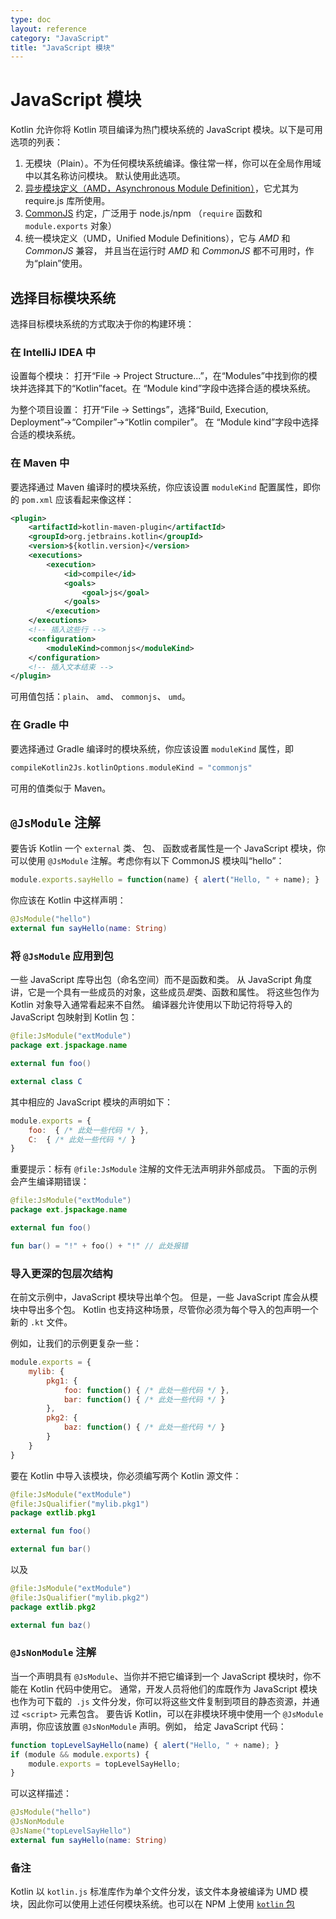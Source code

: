 ```yaml
---
type: doc
layout: reference
category: "JavaScript"
title: "JavaScript 模块"
---
```


# JavaScript 模块

Kotlin 允许你将 Kotlin 项目编译为热门模块系统的 JavaScript 模块。以下是<!--
-->可用选项的列表：

1. 无模块（Plain）。不为任何模块系统编译。像往常一样，你可以在全局作用域中以其名称访问模块。
   默认使用此选项。
2. [异步模块定义（AMD，Asynchronous Module Definition）](https://github.com/amdjs/amdjs-api/wiki/AMD)，它尤其为
   require.js 库所使用。
3. [CommonJS](http://wiki.commonjs.org/wiki/Modules/1.1) 约定，广泛用于 node.js/npm
   （`require` 函数和 `module.exports` 对象）
4. 统一模块定义（UMD，Unified Module Definitions），它与 *AMD* 和 *CommonJS* 兼容，
   并且当在运行时 *AMD* 和 *CommonJS* 都不可用时，作为“plain”使用。


## 选择目标模块系统

选择目标模块系统的方式取决于你的构建环境：

### 在 IntelliJ IDEA 中

设置每个模块：
打开“File → Project Structure...”，在“Modules”中找到你的模块并选择其下的“Kotlin”facet。在
“Module kind”字段中选择合适的模块系统。

为整个项目设置：
打开“File → Settings”，选择“Build, Execution, Deployment”→“Compiler”→“Kotlin compiler”。 在
“Module kind”字段中选择合适的模块系统。


### 在 Maven 中

要选择通过 Maven 编译时的模块系统，你应该设置 `moduleKind` 配置属性，即你的
`pom.xml` 应该看起来像这样：

``` xml
<plugin>
    <artifactId>kotlin-maven-plugin</artifactId>
    <groupId>org.jetbrains.kotlin</groupId>
    <version>${kotlin.version}</version>
    <executions>
        <execution>
            <id>compile</id>
            <goals>
                <goal>js</goal>
            </goals>
        </execution>
    </executions>
    <!-- 插入这些行 -->
    <configuration>
        <moduleKind>commonjs</moduleKind>
    </configuration>
    <!-- 插入文本结束 -->
</plugin>
```

可用值包括：`plain`、 `amd`、 `commonjs`、 `umd`。


### 在 Gradle 中

要选择通过 Gradle 编译时的模块系统，你应该设置 `moduleKind` 属性，即

``` groovy
compileKotlin2Js.kotlinOptions.moduleKind = "commonjs"
```

可用的值类似于 Maven。


## `@JsModule` 注解

要告诉 Kotlin 一个 `external` 类、 包、 函数或者属性是一个 JavaScript 模块，你可以使用 `@JsModule`
注解。考虑你有以下 CommonJS 模块叫“hello”：

``` javascript
module.exports.sayHello = function(name) { alert("Hello, " + name); }
```

你应该在 Kotlin 中这样声明：

``` kotlin
@JsModule("hello")
external fun sayHello(name: String)
```


### 将 `@JsModule` 应用到包

一些 JavaScript 库导出包（命名空间）而不是函数和类。
从 JavaScript 角度讲，它是一个具有一些成员的对象，这些成员*是*类、函数和属性。
将这些包作为 Kotlin 对象导入通常看起来不自然。
编译器允许使用以下助记符将导入的 JavaScript 包映射到 Kotlin 包：

``` kotlin
@file:JsModule("extModule")
package ext.jspackage.name

external fun foo()

external class C
```

其中相应的 JavaScript 模块的声明如下：

``` javascript
module.exports = {
    foo:  { /* 此处一些代码 */ },
    C:  { /* 此处一些代码 */ }
}
```

重要提示：标有 `@file:JsModule` 注解的文件无法声明非外部成员。
下面的示例会产生编译期错误：

``` kotlin
@file:JsModule("extModule")
package ext.jspackage.name

external fun foo()

fun bar() = "!" + foo() + "!" // 此处报错
```

### 导入更深的包层次结构

在前文示例中，JavaScript 模块导出单个包。
但是，一些 JavaScript 库会从模块中导出多个包。
Kotlin 也支持这种场景，尽管你必须为每个导入的包声明一个新的 `.kt` 文件。

例如，让我们的示例更复杂一些：

``` javascript
module.exports = {
    mylib: {
        pkg1: {
            foo: function() { /* 此处一些代码 */ },
            bar: function() { /* 此处一些代码 */ }
        },
        pkg2: {
            baz: function() { /* 此处一些代码 */ }
        }
    }
}
```

要在 Kotlin 中导入该模块，你必须编写两个 Kotlin 源文件：

```kotlin
@file:JsModule("extModule")
@file:JsQualifier("mylib.pkg1")
package extlib.pkg1

external fun foo()

external fun bar()
```

以及

```kotlin
@file:JsModule("extModule")
@file:JsQualifier("mylib.pkg2")
package extlib.pkg2

external fun baz()
```

### `@JsNonModule` 注解

当一个声明具有 `@JsModule`、当你并不把它编译到一个 JavaScript 模块时，你不能在 Kotlin 代码中使用它。
通常，开发人员将他们的库既作为 JavaScript 模块也作为可下载的` .js` 文件分发，你可以将这些文件复制到<!--
-->项目的静态资源，并通过 `<script>` 元素包含。 要告诉 Kotlin，可以<!--
-->在非模块环境中使用一个 `@JsModule` 声明，你应该放置 `@JsNonModule` 声明。例如，
给定 JavaScript 代码：

``` javascript
function topLevelSayHello(name) { alert("Hello, " + name); }
if (module && module.exports) {
    module.exports = topLevelSayHello;
}
```

可以这样描述：

```kotlin
@JsModule("hello")
@JsNonModule
@JsName("topLevelSayHello")
external fun sayHello(name: String)
```


### 备注

Kotlin 以 `kotlin.js` 标准库作为单个文件分发，该文件本身被编译为 UMD 模块，因此<!--
-->你可以使用上述任何模块系统。也可以在 NPM 上使用 [`kotlin` 包](https://www.npmjs.com/package/kotlin)



